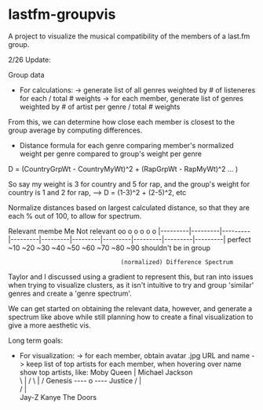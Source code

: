lastfm-groupvis
======================

A project to visualize the musical compatibility of the members of a last.fm group.

2/26 Update:

Group data
  - For calculations:
      -> generate list of all genres weighted by # of listeneres for each / total # weights
      -> for each member, generate list of genres weighted by # of artist per genre / total # weights

From this, we can determine how close each member is closest to the group average by computing differences.
 - Distance formula for each genre comparing member's normalized weight per genre compared to group's weight per genre

D = (CountryGrpWt - CountryMyWt)^2 + (RapGrpWt - RapMyWt)^2 ... )

So say my weight is 3 for country and 5 for rap, and the group's weight for country is 1 and 2 for rap, -->
D = (1-3)^2 + (2-5)^2, etc

Normalize distances based on largest calculated distance, so that they are each % out of 100, to allow for spectrum.

Relevant membe        Me                                                              Not relevant
oo o                  o                                 o     o                             o
|---------|---------|---------|---------|---------|---------|---------|---------|---------|---------|
perfect  ~10       ~20       ~30       ~40       ~50       ~60       ~70       ~80       ~90      shouldn't be in group

                                    (normalized) Difference Spectrum

Taylor and I discussed using a gradient to represent this, but ran into issues when trying to visualize clusters, as it
isn't intuitive to try and group 'similar' genres and create a 'genre spectrum'.

We can get started on obtaining the relevant data, however, and generate a spectrum like above while still planning how 
to create a final visualization to give a more aesthetic vis.


Long term goals:
  - For visualization:
      -> for each member, obtain avatar .jpg URL and name
      -> keep list of top artists for each member, when hovering over name show top artists, like:
             Moby
       Queen  |  Michael Jackson  
           \  |  /
            \ | /
Genesis ----  o ---- Justice
            / | \
           /  |  \
       Jay-Z     Kanye
          The Doors
